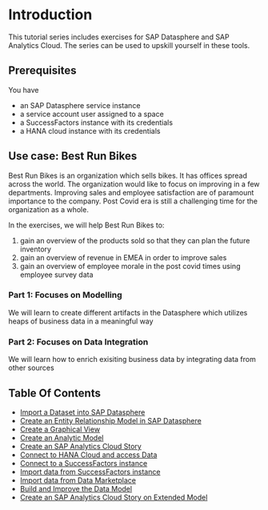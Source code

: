 # Introduction
This tutorial series includes exercises for SAP Datasphere and SAP Analytics Cloud. The series can be used to upskill yourself in these tools.

## Prerequisites
You have 
- an SAP Datasphere service instance
- a service account user assigned to a space
- a SuccessFactors instance with its credentials
- a HANA cloud instance with its credentials

## Use case: Best Run Bikes

Best Run Bikes is an organization which sells bikes. It has offices spread across the world. The organization would like to focus on improving in a few departments. 
Improving sales and employee satisfaction are of paramount importance to the company. Post Covid era is still a challenging time for the organization as a whole.

In the exercises, we will help Best Run Bikes to:
1. gain an overview of the products sold so that they can plan the future inventory
2. gain an overview of revenue in EMEA in order to improve sales
3. gain an overview of employee morale in the post covid times using employee survey data


### Part 1: Focuses on Modelling
We will learn to create different artifacts in the Datasphere which utilizes heaps of business data in a meaningful way

### Part 2: Focuses on Data Integration
We will learn how to enrich exisiting business data by integrating data from other sources

## Table Of Contents

<!-- disco-toc-start -->
- [Import a Dataset into SAP Datasphere](./dsp_modeling_1-import-dataset/dsp_modeling_1-import-dataset.md)
- [Create an Entity Relationship Model in SAP Datasphere](./dsp_modeling_2-create-relationships)
- [Create a Graphical View](./dsp_modeling_3-create-graphical-view/dsp_modeling_3-create-graphical-view.md)
- [Create an Analytic Model](./dsp_modeling_4-create-analytic-model/dsp_modeling_4-create-analytic-model.md)
- [Create an SAP Analytics Cloud Story](./dsp_modeling_5-create-sac-story/dsp_modeling_5-create-sac-story.md)
- [Connect to HANA Cloud and access Data](./dsp_integration_1-connect_to_hana_cloud_access_data/dsp_integration_1-connect_to_hana_cloud_access_data.md)
- [Connect to a SuccessFactors instance](./dsp_integration_2-connect_sf/dsp_integration_2-connect_sf.md)
- [Import data from SuccessFactors instance](./dsp_integration_2-connect_sf/dsp_integration_3-import_sf_data.md)
- [Import data from Data Marketplace](./dsp_integration_4-data-marketplace/dsp_integration_4-data-marketplace)
- [Build and Improve the Data Model](./dsp_integration_5-build_data_model/dsp_integration_5-build_data_model.md)
- [Create an SAP Analytics Cloud Story on Extended Model](./dsp_integration_6-create-sac-story/dsp_integration_6-create-sac-story.md)

